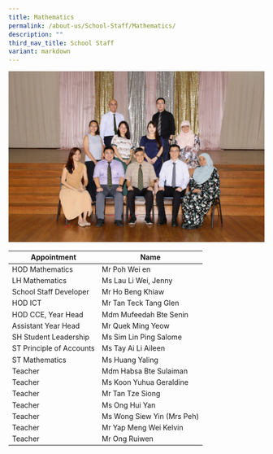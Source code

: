 ```yaml
---
title: Mathematics
permalink: /about-us/School-Staff/Mathematics/
description: ""
third_nav_title: School Staff
variant: markdown
---
```

![](/images/Dept%20Photo/MATHS_DEPARTMENT_2812_FORMAL.jpg)

| Appointment | Name | 
| -------- | -------- | 
| HOD Mathematics    | Mr Poh Wei en   | 
| LH Mathematics     | Ms Lau Li Wei, Jenny    |
| School Staff Developer    | Mr Ho Beng Khiaw   | 
| HOD ICT     | Mr Tan Teck Tang Glen    | 
| HOD CCE, Year Head     | Mdm Mufeedah Bte Senin     | 
| Assistant Year Head     | Mr Quek Ming Yeow     |
| SH Student Leadership     | Ms Sim Lin Ping Salome    |
| ST Principle of Accounts     | Ms Tay Ai Li Aileen    |
| ST Mathematics     | Ms Huang Yaling     | 
| Teacher     | Mdm Habsa Bte Sulaiman    | 
| Teacher     | Ms Koon Yuhua Geraldine    | 
| Teacher     | Mr Tan Tze Siong    |
| Teacher     | Ms Ong Hui Yan    |
| Teacher     | Ms Wong Siew Yin (Mrs Peh)    |
| Teacher     | Mr Yap Meng Wei Kelvin   |
| Teacher     | Mr Ong Ruiwen   |